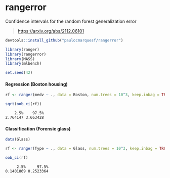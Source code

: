 # rangerror

Confidence intervals for the random forest generalization error

  > https://arxiv.org/abs/2112.06101

```r
devtools::install_github("paulocmarquesf/rangerror")

library(ranger)
library(rangerror)
library(MASS)
library(mlbench)

set.seed(42)
```

#### Regression (Boston housing)

```r
rf <- ranger(medv ~ ., data = Boston, num.trees = 10^3, keep.inbag = TRUE)

sqrt(oob_ci(rf))
```

```
    2.5%    97.5%
2.764147 3.663428
```

#### Classification (Forensic glass)

```r
data(Glass)

rf <- ranger(Type ~ ., data = Glass, num.trees = 10^3, keep.inbag = TRUE)

oob_ci(rf)
```

```
     2.5%     97.5%
0.1401869 0.2523364
```

